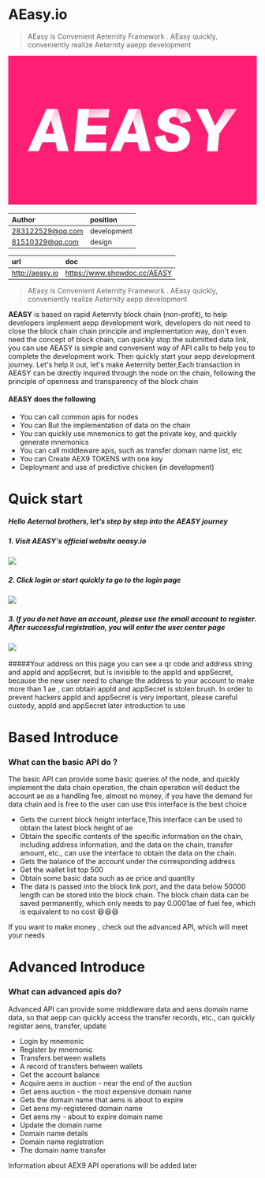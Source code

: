 # AEasy.io

> AEasy is Convenient Aeternity Framework . AEasy quickly, conveniently realize Aeternity aaepp development

![](https://github.com/sunbx/AEasy.io/blob/master/aeasy.jpeg?raw=true)

|Author|position|
|:----    |:---  
|283122529@qq.com|development|
|81510329@qq.com |design|

|url|doc|
 |:---   |:---   |
|http://aeasy.io  | https://www.showdoc.cc/AEASY |


> AEasy is Convenient Aeternity Framework . AEasy quickly, conveniently realize Aeternity aepp development


**AEASY**   is based on rapid Aeternity block chain (non-profit), to help developers implement aepp development work, developers do not need to close the block chain chain principle and implementation way, don't even need the concept of block chain, can quickly stop the submitted data link, you can use AEASY is simple and convenient way of API calls to help you to complete the development work. Then quickly start your aepp development journey. Let's help it out, let's make Aeternity better,Each transaction in AEASY can be directly inquired through the node on the chain, following the principle of openness and transparency of the block chain

####     **AEASY** does the following
- You can call common apis for nodes
- You can But the implementation of data on the chain
- You can quickly use mnemonics to get the private key, and quickly generate mnemonics
- You can call middleware apis, such as transfer domain name list, etc
- You can Create AEX9 TOKENS with one key
- Deployment and use of predictive chicken (in development)



# Quick start

##### Hello Aeternal brothers, let's step by step into the AEASY journey

##### 1. Visit AEASY's official website aeasy.io

![](https://www.showdoc.cc/server/api/common/visitfile/sign/2607f2f8073d168e02c680e58b7b3ba9?showdoc=.jpg)

##### 2. Click login or start quickly to go to the login page

![](https://www.showdoc.cc/server/api/common/visitfile/sign/20e1f67ba9e812a8838892fe9934091d?showdoc=.jpg)

##### 3. If you do not have an account, please use the email account to register. After successful registration, you will enter the user center page

![](https://www.showdoc.cc/server/api/common/visitfile/sign/ccebe40f796ac8f0b5f4f210ff22fada?showdoc=.jpg)



#####Your address on this page you can see a qr code and address string and appId and appSecret, but is invisible to the appId and appSecret, because the new user need to change the address to your account to make more than 1 ae , can obtain appId and appSecret is stolen brush. In order to prevent hackers appId and appSecret is very important, please careful custody, appId and appSecret later introduction to use





# Based Introduce

### What can the basic API do ?

The basic API can provide some basic queries of the node, and quickly implement the data chain operation, the chain operation will deduct the account ae as a handling fee, almost no money, if you have the demand for data chain and is free to the user can use this interface is the best choice

- Gets the current block height interface,This interface can be used to obtain the latest block height of ae
- Obtain the specific contents of the specific information on the chain, including address information, and the data on the chain, transfer amount, etc., can use the interface to obtain the data on the chain.
- Gets the balance of the account under the corresponding address
- Get the wallet list top 500
- Obtain some basic data such as ae price and quantity
- The data is passed into the block link port, and the data below 50000 length can be stored into the block chain. The block chain data can be saved permanently, which only needs to pay 0.0001ae of fuel fee, which is equivalent to no cost 😆😆😆

If you want to make money , check out the advanced API, which will meet your needs



# Advanced Introduce
### What can advanced apis do?
Advanced API can provide some middleware data and aens domain name data, so that aepp can quickly access the transfer records, etc., can quickly register aens, transfer, update

- Login by mnemonic
- Register by mnemonic
- Transfers between wallets
- A record of transfers between wallets
- Get the account balance
- Acquire aens in auction - near the end of the auction
- Get aens auction - the most expensive domain name
- Gets the domain name that aens is about to expire
- Get aens my-registered domain name
- Get aens my - about to expire domain name
- Update the domain name
- Domain name details
- Domain name registration
- The domain name transfer

Information about AEX9 API operations will be added later







